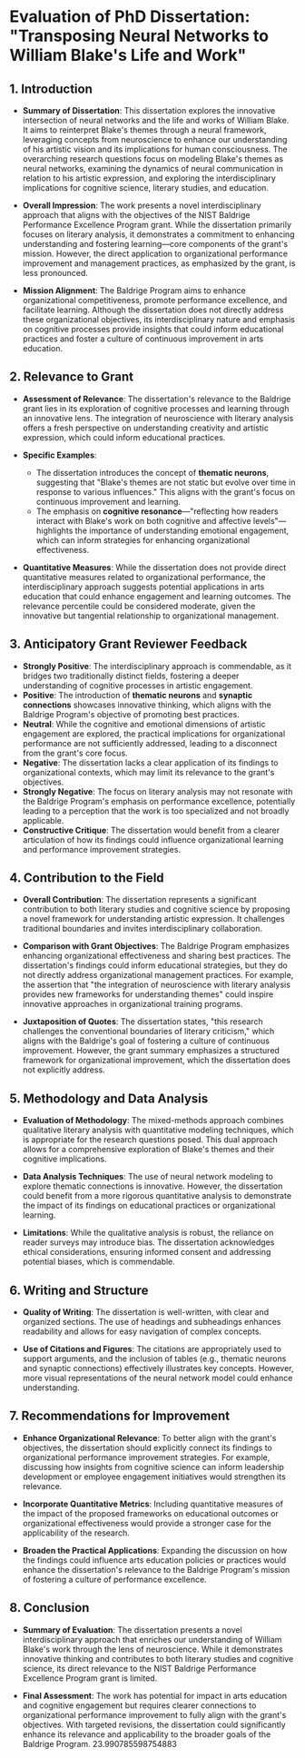 # Evaluation of PhD Dissertation: "Transposing Neural Networks to William Blake's Life and Work"

## 1. Introduction
- **Summary of Dissertation**: This dissertation explores the innovative intersection of neural networks and the life and works of William Blake. It aims to reinterpret Blake's themes through a neural framework, leveraging concepts from neuroscience to enhance our understanding of his artistic vision and its implications for human consciousness. The overarching research questions focus on modeling Blake's themes as neural networks, examining the dynamics of neural communication in relation to his artistic expression, and exploring the interdisciplinary implications for cognitive science, literary studies, and education.

- **Overall Impression**: The work presents a novel interdisciplinary approach that aligns with the objectives of the NIST Baldrige Performance Excellence Program grant. While the dissertation primarily focuses on literary analysis, it demonstrates a commitment to enhancing understanding and fostering learning—core components of the grant's mission. However, the direct application to organizational performance improvement and management practices, as emphasized by the grant, is less pronounced.

- **Mission Alignment**: The Baldrige Program aims to enhance organizational competitiveness, promote performance excellence, and facilitate learning. Although the dissertation does not directly address these organizational objectives, its interdisciplinary nature and emphasis on cognitive processes provide insights that could inform educational practices and foster a culture of continuous improvement in arts education.

## 2. Relevance to Grant
- **Assessment of Relevance**: The dissertation's relevance to the Baldrige grant lies in its exploration of cognitive processes and learning through an innovative lens. The integration of neuroscience with literary analysis offers a fresh perspective on understanding creativity and artistic expression, which could inform educational practices.

- **Specific Examples**: 
  - The dissertation introduces the concept of **thematic neurons**, suggesting that "Blake's themes are not static but evolve over time in response to various influences." This aligns with the grant's focus on continuous improvement and learning.
  - The emphasis on **cognitive resonance**—"reflecting how readers interact with Blake's work on both cognitive and affective levels"—highlights the importance of understanding emotional engagement, which can inform strategies for enhancing organizational effectiveness.

- **Quantitative Measures**: While the dissertation does not provide direct quantitative measures related to organizational performance, the interdisciplinary approach suggests potential applications in arts education that could enhance engagement and learning outcomes. The relevance percentile could be considered moderate, given the innovative but tangential relationship to organizational management.

## 3. Anticipatory Grant Reviewer Feedback
- **Strongly Positive**: The interdisciplinary approach is commendable, as it bridges two traditionally distinct fields, fostering a deeper understanding of cognitive processes in artistic engagement.
- **Positive**: The introduction of **thematic neurons** and **synaptic connections** showcases innovative thinking, which aligns with the Baldrige Program's objective of promoting best practices.
- **Neutral**: While the cognitive and emotional dimensions of artistic engagement are explored, the practical implications for organizational performance are not sufficiently addressed, leading to a disconnect from the grant's core focus.
- **Negative**: The dissertation lacks a clear application of its findings to organizational contexts, which may limit its relevance to the grant's objectives.
- **Strongly Negative**: The focus on literary analysis may not resonate with the Baldrige Program's emphasis on performance excellence, potentially leading to a perception that the work is too specialized and not broadly applicable.
- **Constructive Critique**: The dissertation would benefit from a clearer articulation of how its findings could influence organizational learning and performance improvement strategies.

## 4. Contribution to the Field
- **Overall Contribution**: The dissertation represents a significant contribution to both literary studies and cognitive science by proposing a novel framework for understanding artistic expression. It challenges traditional boundaries and invites interdisciplinary collaboration.

- **Comparison with Grant Objectives**: The Baldrige Program emphasizes enhancing organizational effectiveness and sharing best practices. The dissertation's findings could inform educational strategies, but they do not directly address organizational management practices. For example, the assertion that "the integration of neuroscience with literary analysis provides new frameworks for understanding themes" could inspire innovative approaches in organizational training programs.

- **Juxtaposition of Quotes**: The dissertation states, "this research challenges the conventional boundaries of literary criticism," which aligns with the Baldrige's goal of fostering a culture of continuous improvement. However, the grant summary emphasizes a structured framework for organizational improvement, which the dissertation does not explicitly address.

## 5. Methodology and Data Analysis
- **Evaluation of Methodology**: The mixed-methods approach combines qualitative literary analysis with quantitative modeling techniques, which is appropriate for the research questions posed. This dual approach allows for a comprehensive exploration of Blake's themes and their cognitive implications.

- **Data Analysis Techniques**: The use of neural network modeling to explore thematic connections is innovative. However, the dissertation could benefit from a more rigorous quantitative analysis to demonstrate the impact of its findings on educational practices or organizational learning.

- **Limitations**: While the qualitative analysis is robust, the reliance on reader surveys may introduce bias. The dissertation acknowledges ethical considerations, ensuring informed consent and addressing potential biases, which is commendable.

## 6. Writing and Structure
- **Quality of Writing**: The dissertation is well-written, with clear and organized sections. The use of headings and subheadings enhances readability and allows for easy navigation of complex concepts.

- **Use of Citations and Figures**: The citations are appropriately used to support arguments, and the inclusion of tables (e.g., thematic neurons and synaptic connections) effectively illustrates key concepts. However, more visual representations of the neural network model could enhance understanding.

## 7. Recommendations for Improvement
- **Enhance Organizational Relevance**: To better align with the grant's objectives, the dissertation should explicitly connect its findings to organizational performance improvement strategies. For example, discussing how insights from cognitive science can inform leadership development or employee engagement initiatives would strengthen its relevance.

- **Incorporate Quantitative Metrics**: Including quantitative measures of the impact of the proposed frameworks on educational outcomes or organizational effectiveness would provide a stronger case for the applicability of the research.

- **Broaden the Practical Applications**: Expanding the discussion on how the findings could influence arts education policies or practices would enhance the dissertation's relevance to the Baldrige Program's mission of fostering a culture of performance excellence.

## 8. Conclusion
- **Summary of Evaluation**: The dissertation presents a novel interdisciplinary approach that enriches our understanding of William Blake's work through the lens of neuroscience. While it demonstrates innovative thinking and contributes to both literary studies and cognitive science, its direct relevance to the NIST Baldrige Performance Excellence Program grant is limited.

- **Final Assessment**: The work has potential for impact in arts education and cognitive engagement but requires clearer connections to organizational performance improvement to fully align with the grant's objectives. With targeted revisions, the dissertation could significantly enhance its relevance and applicability to the broader goals of the Baldrige Program. 23.990785598754883